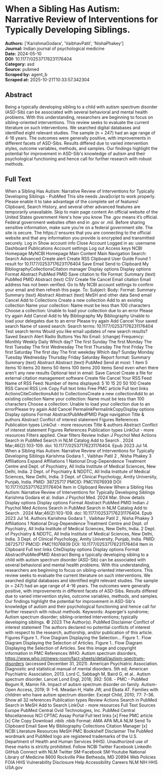 # When a Sibling Has Autism: Narrative Review of Interventions for Typically Developing Siblings.

**Authors:** ['KarishmaGodara', 'VaibhavPatil', 'NishaPhakey']  
**Journal:** Indian journal of psychological medicine  
**Date:** 2024-05-10  
**DOI:** 10.1177/02537176231176404  
**Category:** asd  
**Source:** pubmed  
**Scraped by:** agent_b  
**Scraped at:** 2025-10-21T10:33:57.342304  

## Abstract

Being a typically developing sibling to a child with autism spectrum disorder (ASD-Sib) can be associated with several behavioral and mental health problems. With this understanding, researchers are beginning to focus on sibling-oriented interventions. This review seeks to evaluate the current literature on such interventions. We searched digital databases and identified eight relevant studies. The sample (n = 247) had an age range of 4-16 years. The outcomes were generally positive, with improvements in different facets of ASD-Sibs. Results differed due to varied intervention styles, outcome variables, methods, and samples. Our findings highlight the potential for improvement in ASD-Sib's knowledge of autism and their psychological functioning and hence call for further research with robust methods.

## Full Text

When a Sibling Has Autism: Narrative Review of Interventions for Typically Developing Siblings - PubMed This site needs JavaScript to work properly. Please enable it to take advantage of the complete set of features! Clipboard, Search History, and several other advanced features are temporarily unavailable. Skip to main page content An official website of the United States government Here's how you know The .gov means it’s official. Federal government websites often end in .gov or .mil. Before sharing sensitive information, make sure you’re on a federal government site. The site is secure. The https:// ensures that you are connecting to the official website and that any information you provide is encrypted and transmitted securely. Log in Show account info Close Account Logged in as: username Dashboard Publications Account settings Log out Access keys NCBI Homepage MyNCBI Homepage Main Content Main Navigation Search: Search Advanced Create alert Create RSS Clipboard User Guide Found 1 result for 10.1177/02537176231176404 Save Email Send to Clipboard My BibliographyCollectionsCitation manager Display options Display options Format Abstract PubMed PMID Save citation to file Format: Summary (text) PubMed PMID Abstract (text) CSV Create file Cancel Email citation Email address has not been verified. Go to My NCBI account settings to confirm your email and then refresh this page. To: Subject: Body: Format: Summary Summary (text) Abstract Abstract (text) MeSH and other data Send email Cancel Add to Collections Create a new collection Add to an existing collection Name your collection: Name must be less than 100 characters Choose a collection: Unable to load your collection due to an error Please try again Add Cancel Add to My Bibliography My Bibliography Unable to load your delegates due to an error Please try again Add Cancel Your saved search Name of saved search: Search terms: 10.1177/02537176231176404 Test search terms Would you like email updates of new search results? Saved Search Alert Radio Buttons Yes No Email: (change) Frequency: Monthly Weekly Daily Which day? The first Sunday The first Monday The first Tuesday The first Wednesday The first Thursday The first Friday The first Saturday The first day The first weekday Which day? Sunday Monday Tuesday Wednesday Thursday Friday Saturday Report format: Summary Summary (text) Abstract Abstract (text) PubMed Send at most: 1 item 5 items 10 items 20 items 50 items 100 items 200 items Send even when there aren't any new results Optional text in email: Save Cancel Create a file for external citation management software Create file Cancel Your RSS Feed Name of RSS Feed: Number of items displayed: 5 10 15 20 50 100 Create RSS Cancel RSS Link Copy Full text links Free PMC article Full text links ActionsCiteCollectionsAdd to CollectionsCreate a new collectionAdd to an existing collection Name your collection: Name must be less than 100 characters Choose a collection: Unable to load your collection due to an errorPlease try again Add Cancel PermalinkPermalinkCopyDisplay options Display options Format AbstractPubMedPMID Page navigation Title & authors Abstract Conflict of interest statement Figures References Publication types LinkOut - more resources Title & authors Abstract Conflict of interest statement Figures References Publication types LinkOut - more resources Filters applied. Clear filters Review Indian J Psychol Med Actions Search in PubMed Search in NLM Catalog Add to Search . 2024 Mar;46(2):103-109. doi: 10.1177/02537176231176404. Epub 2023 Jul 14. When a Sibling Has Autism: Narrative Review of Interventions for Typically Developing Siblings Karishma Godara 1 , Vaibhav Patil 2 , Nisha Phakey 3 Affiliations Expand Affiliations 1 National Drug-Dependence Treatment Centre and Dept. of Psychiatry, All India Institute of Medical Sciences, New Delhi, India. 2 Dept. of Psychiatry & NDDTC, All India Institute of Medical Sciences, New Delhi, India. 3 Dept. of Clinical Psychology, Amity University, Punjab, India. PMID: 38725717 PMCID: PMC11076939 DOI: 10.1177/02537176231176404 Item in Clipboard Review When a Sibling Has Autism: Narrative Review of Interventions for Typically Developing Siblings Karishma Godara et al. Indian J Psychol Med. 2024 Mar. Show details Display options Display options Format Abstract PubMed PMID Indian J Psychol Med Actions Search in PubMed Search in NLM Catalog Add to Search . 2024 Mar;46(2):103-109. doi: 10.1177/02537176231176404. Epub 2023 Jul 14. Authors Karishma Godara 1 , Vaibhav Patil 2 , Nisha Phakey 3 Affiliations 1 National Drug-Dependence Treatment Centre and Dept. of Psychiatry, All India Institute of Medical Sciences, New Delhi, India. 2 Dept. of Psychiatry & NDDTC, All India Institute of Medical Sciences, New Delhi, India. 3 Dept. of Clinical Psychology, Amity University, Punjab, India. PMID: 38725717 PMCID: PMC11076939 DOI: 10.1177/02537176231176404 Item in Clipboard Full text links CiteDisplay options Display options Format AbstractPubMedPMID Abstract Being a typically developing sibling to a child with autism spectrum disorder (ASD-Sib) can be associated with several behavioral and mental health problems. With this understanding, researchers are beginning to focus on sibling-oriented interventions. This review seeks to evaluate the current literature on such interventions. We searched digital databases and identified eight relevant studies. The sample (n = 247) had an age range of 4-16 years. The outcomes were generally positive, with improvements in different facets of ASD-Sibs. Results differed due to varied intervention styles, outcome variables, methods, and samples. Our findings highlight the potential for improvement in ASD-Sib's knowledge of autism and their psychological functioning and hence call for further research with robust methods. Keywords: Asperger’s syndrome; Autism spectrum disorder; sibling-oriented interventions; typically developing siblings. © 2023 The Author(s). PubMed Disclaimer Conflict of interest statement The authors declared no potential conflicts of interest with respect to the research, authorship, and/or publication of this article. Figures Figure 1.. Flow Diagram Displaying the Selection… Figure 1.. Flow Diagram Displaying the Selection of Articles. Figure 1.. Flow Diagram Displaying the Selection of Articles. See this image and copyright information in PMC References WHO. Autism spectrum disorders, https://www.who.int/news-room/fact-sheets/detail/autism-spectrum-disorders (accessed December 31, 2021). American Psychiatric Association. Diagnostic and statistical manual of mental disorders. 5th ed; American Psychiatric Association, 2013. Lord C, Sabbagh M, Baird G, et al.. Autism spectrum disorder. Lancet Lond Engl, 2018; 392: 508. - PMC - PubMed Begum R, Mamin FA. Impact of autism spectrum disorder on family. Autism-Open Access, 2019; 9: 1–6. Meadan H, Halle JW, and Ebata AT. Families with children who have autism spectrum disorder. Except Child, 2010; 77: 7–36. Show all 32 references Publication types Review Actions Search in PubMed Search in MeSH Add to Search LinkOut - more resources Full Text Sources Europe PubMed Central Ovid Technologies, Inc. PubMed Central Miscellaneous NCI CPTAC Assay Portal Full text links [x] Free PMC article [x] Cite Copy Download .nbib .nbib Format: AMA APA MLA NLM Send To Clipboard Email Save My Bibliography Collections Citation Manager [x] NCBI Literature Resources MeSH PMC Bookshelf Disclaimer The PubMed wordmark and PubMed logo are registered trademarks of the U.S. Department of Health and Human Services (HHS). Unauthorized use of these marks is strictly prohibited. Follow NCBI Twitter Facebook LinkedIn GitHub Connect with NLM Twitter SM-Facebook SM-Youtube National Library of Medicine 8600 Rockville Pike Bethesda, MD 20894 Web Policies FOIA HHS Vulnerability Disclosure Help Accessibility Careers NLM NIH HHS USA.gov
